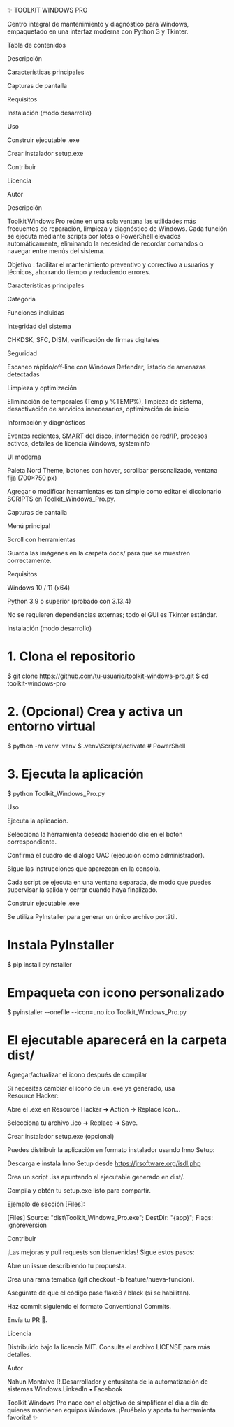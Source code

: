 ✨ TOOLKIT WINDOWS PRO

Centro integral de mantenimiento y diagnóstico para Windows, empaquetado en una interfaz moderna con Python 3 y Tkinter.



Tabla de contenidos

Descripción

Características principales

Capturas de pantalla

Requisitos

Instalación (modo desarrollo)

Uso

Construir ejecutable .exe

Crear instalador setup.exe

Contribuir

Licencia

Autor

Descripción

Toolkit Windows Pro reúne en una sola ventana las utilidades más frecuentes de reparación, limpieza y diagnóstico de Windows. Cada función se ejecuta mediante scripts por lotes o PowerShell elevados automáticamente, eliminando la necesidad de recordar comandos o navegar entre menús del sistema.

Objetivo : facilitar el mantenimiento preventivo y correctivo a usuarios y técnicos, ahorrando tiempo y reduciendo errores.

Características principales

Categoría

Funciones incluidas

Integridad del sistema

CHKDSK, SFC, DISM, verificación de firmas digitales

Seguridad

Escaneo rápido/off‑line con Windows Defender, listado de amenazas detectadas

Limpieza y optimización

Eliminación de temporales (Temp y %TEMP%), limpieza de sistema, desactivación de servicios innecesarios, optimización de inicio

Información y diagnósticos

Eventos recientes, SMART del disco, información de red/IP, procesos activos, detalles de licencia Windows, systeminfo

UI moderna

Paleta Nord Theme, botones con hover, scrollbar personalizado, ventana fija (700×750 px)

Agregar o modificar herramientas es tan simple como editar el diccionario SCRIPTS en Toolkit_Windows_Pro.py.

Capturas de pantalla

Menú principal

Scroll con herramientas





Guarda las imágenes en la carpeta docs/ para que se muestren correctamente.

Requisitos

Windows 10 / 11 (x64)

Python 3.9 o superior (probado con 3.13.4)

No se requieren dependencias externas; todo el GUI es Tkinter estándar.

Instalación (modo desarrollo)

# 1. Clona el repositorio
$ git clone https://github.com/tu-usuario/toolkit-windows-pro.git
$ cd toolkit-windows-pro

# 2. (Opcional) Crea y activa un entorno virtual
$ python -m venv .venv
$ .venv\Scripts\activate    # PowerShell

# 3. Ejecuta la aplicación
$ python Toolkit_Windows_Pro.py

Uso

Ejecuta la aplicación.

Selecciona la herramienta deseada haciendo clic en el botón correspondiente.

Confirma el cuadro de diálogo UAC (ejecución como administrador).

Sigue las instrucciones que aparezcan en la consola.

Cada script se ejecuta en una ventana separada, de modo que puedes supervisar la salida y cerrar cuando haya finalizado.

Construir ejecutable .exe

Se utiliza PyInstaller para generar un único archivo portátil.

# Instala PyInstaller
$ pip install pyinstaller

# Empaqueta con icono personalizado
$ pyinstaller --onefile --icon=uno.ico Toolkit_Windows_Pro.py

# El ejecutable aparecerá en la carpeta dist/

Agregar/actualizar el icono después de compilar

Si necesitas cambiar el icono de un .exe ya generado, usa Resource Hacker:

Abre el .exe en Resource Hacker ➜ Action → Replace Icon…

Selecciona tu archivo .ico ➜ Replace ➜ Save.

Crear instalador setup.exe (opcional)

Puedes distribuir la aplicación en formato instalador usando Inno Setup:

Descarga e instala Inno Setup desde https://jrsoftware.org/isdl.php

Crea un script .iss apuntando al ejecutable generado en dist/.

Compila y obtén tu setup.exe listo para compartir.

Ejemplo de sección [Files]:

[Files]
Source: "dist\Toolkit_Windows_Pro.exe"; DestDir: "{app}"; Flags: ignoreversion

Contribuir

¡Las mejoras y pull requests son bienvenidas! Sigue estos pasos:

Abre un issue describiendo tu propuesta.

Crea una rama temática (git checkout -b feature/nueva-funcion).

Asegúrate de que el código pase flake8 / black (si se habilitan).

Haz commit siguiendo el formato Conventional Commits.

Envía tu PR 🎉.

Licencia

Distribuido bajo la licencia MIT. Consulta el archivo LICENSE para más detalles.

Autor

Nahun Montalvo R.Desarrollador y entusiasta de la automatización de sistemas Windows.LinkedIn • Facebook

Toolkit Windows Pro nace con el objetivo de simplificar el día a día de quienes mantienen equipos Windows. ¡Pruébalo y aporta tu herramienta favorita! ✨

